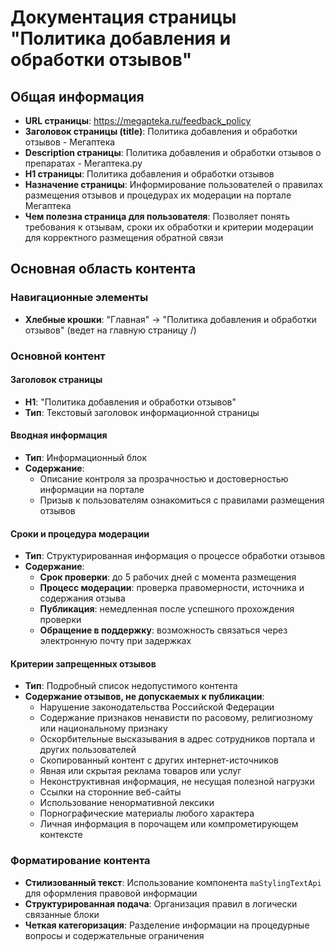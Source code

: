 # Документация страницы "Политика добавления и обработки отзывов"

## Общая информация

- **URL страницы**: https://megapteka.ru/feedback_policy
- **Заголовок страницы (title)**: Политика добавления и обработки отзывов - Мегаптека
- **Description страницы**: Политика добавления и обработки отзывов о препаратах - Мегаптека.ру
- **H1 страницы**: Политика добавления и обработки отзывов
- **Назначение страницы**: Информирование пользователей о правилах размещения отзывов и процедурах их модерации на портале Мегаптека
- **Чем полезна страница для пользователя**: Позволяет понять требования к отзывам, сроки их обработки и критерии модерации для корректного размещения обратной связи

## Основная область контента

### Навигационные элементы
- **Хлебные крошки**: "Главная" → "Политика добавления и обработки отзывов" (ведет на главную страницу /)

### Основной контент

#### Заголовок страницы
- **H1**: "Политика добавления и обработки отзывов"
- **Тип**: Текстовый заголовок информационной страницы

#### Вводная информация
- **Тип**: Информационный блок
- **Содержание**: 
  - Описание контроля за прозрачностью и достоверностью информации на портале
  - Призыв к пользователям ознакомиться с правилами размещения отзывов

#### Сроки и процедура модерации
- **Тип**: Структурированная информация о процессе обработки отзывов
- **Содержание**:
  - **Срок проверки**: до 5 рабочих дней с момента размещения
  - **Процесс модерации**: проверка правомерности, источника и содержания отзыва
  - **Публикация**: немедленная после успешного прохождения проверки
  - **Обращение в поддержку**: возможность связаться через электронную почту при задержках

#### Критерии запрещенных отзывов
- **Тип**: Подробный список недопустимого контента
- **Содержание отзывов, не допускаемых к публикации**:
  - Нарушение законодательства Российской Федерации
  - Содержание признаков ненависти по расовому, религиозному или национальному признаку
  - Оскорбительные высказывания в адрес сотрудников портала и других пользователей
  - Скопированный контент с других интернет-источников
  - Явная или скрытая реклама товаров или услуг
  - Неконструктивная информация, не несущая полезной нагрузки
  - Ссылки на сторонние веб-сайты
  - Использование ненормативной лексики
  - Порнографические материалы любого характера
  - Личная информация в порочащем или компрометирующем контексте

### Форматирование контента
- **Стилизованный текст**: Использование компонента `maStylingTextApi` для оформления правовой информации
- **Структурированная подача**: Организация правил в логически связанные блоки
- **Четкая категоризация**: Разделение информации на процедурные вопросы и содержательные ограничения
